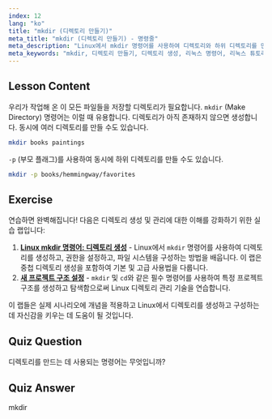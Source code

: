 ```yaml
---
index: 12
lang: "ko"
title: "mkdir (디렉토리 만들기)"
meta_title: "mkdir (디렉토리 만들기) - 명령줄"
meta_description: "Linux에서 mkdir 명령어를 사용하여 디렉토리와 하위 디렉토리를 만드는 방법을 배우세요. 이 초보자 친화적인 튜토리얼은 파일을 효율적으로 정리하는 데 도움이 됩니다."
meta_keywords: "mkdir, 디렉토리 만들기, 디렉토리 생성, 리눅스 명령어, 리눅스 튜토리얼, 초보자 리눅스, 리눅스 가이드"
---
```


## Lesson Content

우리가 작업해 온 이 모든 파일들을 저장할 디렉토리가 필요합니다. `mkdir` (Make Directory) 명령어는 이럴 때 유용합니다. 디렉토리가 아직 존재하지 않으면 생성합니다. 동시에 여러 디렉토리를 만들 수도 있습니다.

```bash
mkdir books paintings
```

`-p` (부모 플래그)를 사용하여 동시에 하위 디렉토리를 만들 수도 있습니다.

```bash
mkdir -p books/hemmingway/favorites
```

## Exercise

연습하면 완벽해집니다! 다음은 디렉토리 생성 및 관리에 대한 이해를 강화하기 위한 실습 랩입니다:

1. **[Linux mkdir 명령어: 디렉토리 생성](https://labex.io/ko/labs/linux-linux-mkdir-command-directory-creating-209739)** - Linux에서 `mkdir` 명령어를 사용하여 디렉토리를 생성하고, 권한을 설정하고, 파일 시스템을 구성하는 방법을 배웁니다. 이 랩은 중첩 디렉토리 생성을 포함하여 기본 및 고급 사용법을 다룹니다.
2. **[새 프로젝트 구조 설정](https://labex.io/ko/labs/linux-setting-up-a-new-project-structure-387859)** - `mkdir` 및 `cd`와 같은 필수 명령어를 사용하여 특정 프로젝트 구조를 생성하고 탐색함으로써 Linux 디렉토리 관리 기술을 연습합니다.

이 랩들은 실제 시나리오에 개념을 적용하고 Linux에서 디렉토리를 생성하고 구성하는 데 자신감을 키우는 데 도움이 될 것입니다.

## Quiz Question

디렉토리를 만드는 데 사용되는 명령어는 무엇입니까?

## Quiz Answer

mkdir